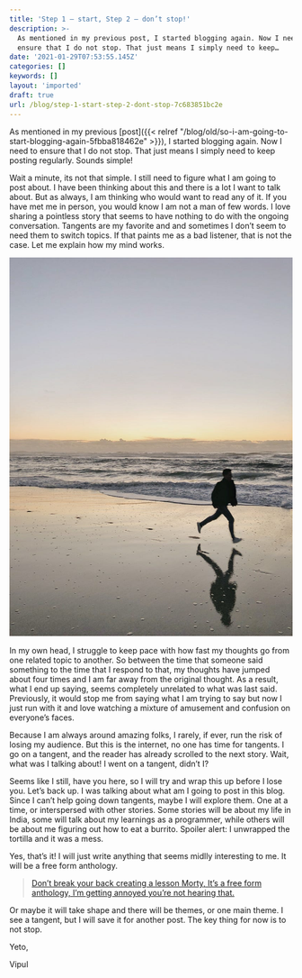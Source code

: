 ```yaml
---
title: 'Step 1 — start, Step 2 — don’t stop!'
description: >-
  As mentioned in my previous post, I started blogging again. Now I need to
  ensure that I do not stop. That just means I simply need to keep…
date: '2021-01-29T07:53:55.145Z'
categories: []
keywords: []
layout: 'imported'
draft: true
url: /blog/step-1-start-step-2-dont-stop-7c683851bc2e
---
```


As mentioned in my previous [post]({{< relref "/blog/old/so-i-am-going-to-start-blogging-again-5fbba818462e" >}}), I started blogging again. Now I need to ensure that I do not stop. That just means I simply need to keep posting regularly. Sounds simple!

Wait a minute, its not that simple. I still need to figure what I am going to post about. I have been thinking about this and there is a lot I want to talk about. But as always, I am thinking who would want to read any of it. If you have met me in person, you would know I am not a man of few words. I love sharing a pointless story that seems to have nothing to do with the ongoing conversation. Tangents are my favorite and and sometimes I don’t seem to need them to switch topics. If that paints me as a bad listener, that is not the case. Let me explain how my mind works.

![](1__hG4UM6YYu8k626WgCORK5w.jpeg)

In my own head, I struggle to keep pace with how fast my thoughts go from one related topic to another. So between the time that someone said something to the time that I respond to that, my thoughts have jumped about four times and I am far away from the original thought. As a result, what I end up saying, seems completely unrelated to what was last said. Previously, it would stop me from saying what I am trying to say but now I just run with it and love watching a mixture of amusement and confusion on everyone’s faces.

Because I am always around amazing folks, I rarely, if ever, run the risk of losing my audience. But this is the internet, no one has time for tangents. I go on a tangent, and the reader has already scrolled to the next story. Wait, what was I talking about! I went on a tangent, didn’t I?

Seems like I still, have you here, so I will try and wrap this up before I lose you. Let’s back up. I was talking about what am I going to post in this blog. Since I can’t help going down tangents, maybe I will explore them. One at a time, or interspersed with other stories. Some stories will be about my life in India, some will talk about my learnings as a programmer, while others will be about me figuring out how to eat a burrito. Spoiler alert: I unwrapped the tortilla and it was a mess.

Yes, that’s it! I will just write anything that seems midlly interesting to me. It will be a free form anthology.

> [Don’t break your back creating a lesson Morty, It’s a free form anthology, I’m getting annoyed you’re not hearing that.](https://rickandmorty.fandom.com/wiki/Morty%27s_Mind_Blowers)

Or maybe it will take shape and there will be themes, or one main theme. I see a tangent, but I will save it for another post. The key thing for now is to not stop.

Yeto,

Vipul
